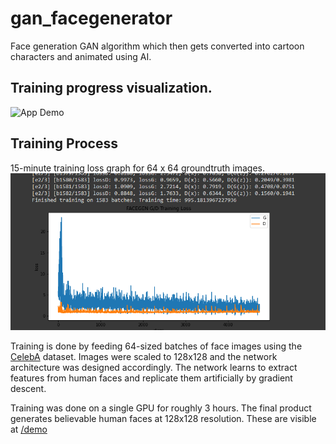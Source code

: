 # gan_facegenerator
Face generation GAN algorithm which then gets converted into cartoon characters and animated using AI.

## Training progress visualization.
![App Demo](demo/training_visual.gif)

## Training Process
15-minute training loss graph for 64 x 64 groundtruth images.
![Train Loss Graph](train-loss-graph.png)

Training is done by feeding 64-sized batches of face images using the [CelebA](http://mmlab.ie.cuhk.edu.hk/projects/CelebA.html) dataset. Images were scaled to 128x128 and the network architecture was designed accordingly. The network learns to extract features from human faces and replicate them artificially by gradient descent.

Training was done on a single GPU for roughly 3 hours. The final product generates believable human faces at 128x128 resolution. These are visible at [/demo](https://github.com/e-Dylan/gan_facegenerator/tree/master/demo)
